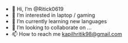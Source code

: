 - 👋 Hi, I’m @Ritick0619
- 👀 I’m interested in laptop / gaming
- 🌱 I’m currently learning new languages
- 💞️ I’m looking to collaborate on ...
- 📫 How to reach me kapilhritik98@gmail.com

<!---
Ritick0619/Ritick0619 is a ✨ special ✨ repository because its `README.md` (this file) appears on your GitHub profile.
You can click the Preview link to take a look at your changes.
--->

